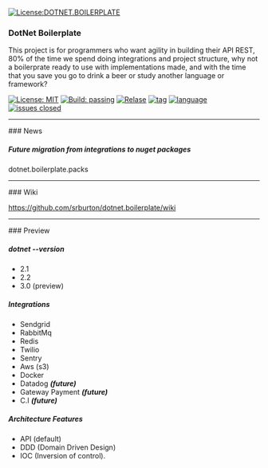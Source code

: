 
[![License:DOTNET.BOILERPLATE](https://i.ibb.co/vLLxXWg/layers.png)]() 

### DotNet Boilerplate 

This project is for programmers who want agility in building their API REST, 80% of the time we spend doing integrations and project structure, why not a boilerprate ready to use with implementations made, and with the time that you save you go to drink a beer or study another language or framework?

[![License: MIT](https://img.shields.io/badge/License-MIT-yellow.svg)](https://opensource.org/licenses/MIT)
[![Build: passing](https://img.shields.io/badge/build-passing-brightgreen.svg)]()
[![Relase](https://img.shields.io/github/release/srburton/dotnet.boilerplate.svg)]()
[![tag](https://img.shields.io/github/tag-date/srburton/dotnet.boilerplate.svg)]()
[![language](https://img.shields.io/github/languages/count/srburton/dotnet.boilerplate.svg)]()
[![issues closed](	https://img.shields.io/github/issues-closed/srburton/dotnet.boilerplate.svg)]()

<hr>
### News

##### Future migration from integrations to nuget packages

dotnet.boilerplate.packs

<hr>
### Wiki

https://github.com/srburton/dotnet.boilerplate/wiki

<hr>
### Preview

##### dotnet --version
 - 2.1
 - 2.2
 - 3.0 (preview) 

##### Integrations
- Sendgrid
- RabbitMq 
- Redis
- Twilio 
- Sentry
- Aws (s3) 
- Docker
- Datadog ***(future)***
- Gateway Payment ***(future)***
- C.I ***(future)***

##### Architecture Features
- API (default)
- DDD (Domain Driven Design)
- IOC (Inversion of control).

